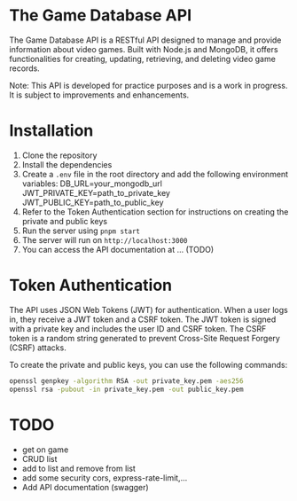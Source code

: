 # The Game Database API

The Game Database API is a RESTful API designed to manage and provide information about video games. Built with Node.js 
and MongoDB, it offers functionalities for creating, updating, retrieving, and deleting video game records.

Note: This API is developed for practice purposes and is a work in progress. It is subject to improvements and enhancements.

# Installation

1. Clone the repository
2. Install the dependencies
3. Create a `.env` file in the root directory and add the following environment variables:
DB_URL=your_mongodb_url 
JWT_PRIVATE_KEY=path_to_private_key
JWT_PUBLIC_KEY=path_to_public_key
4. Refer to the Token Authentication section for instructions on creating the private and public keys 
5. Run the server using `pnpm start`
6. The server will run on `http://localhost:3000`
7. You can access the API documentation at ... (TODO)

# Token Authentication

The API uses JSON Web Tokens (JWT) for authentication.
When a user logs in, they receive a JWT token and a CSRF token. The JWT token is signed with a private key and includes 
the user ID and CSRF token. The CSRF token is a random string generated to prevent Cross-Site Request Forgery (CSRF) 
attacks.

To create the private and public keys, you can use the following commands:
```bash
openssl genpkey -algorithm RSA -out private_key.pem -aes256
openssl rsa -pubout -in private_key.pem -out public_key.pem
```

# TODO
- get on game
- CRUD list
- add to list and remove from list
- add some security cors, express-rate-limit,...
- Add API documentation (swagger)